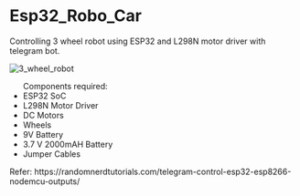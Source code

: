# Esp32_Robo_Car
Controlling 3 wheel robot using ESP32 and L298N motor driver with telegram bot. <br>

![3_wheel_robot](https://user-images.githubusercontent.com/84715134/152922671-fc266cdc-8698-4b0f-9139-6f77b8bb6a6e.jpeg) <br>

<ul> Components required:  
  <li> ESP32 SoC </li>
  <li> L298N Motor Driver </li>
  <li> DC Motors  </li>
  <li> Wheels </li>
  <li> 9V Battery </li>
  <li> 3.7 V 2000mAH Battery  </li>
  <li> Jumper Cables </li>
</ul>
 
<p> Refer: https://randomnerdtutorials.com/telegram-control-esp32-esp8266-nodemcu-outputs/ </p>
